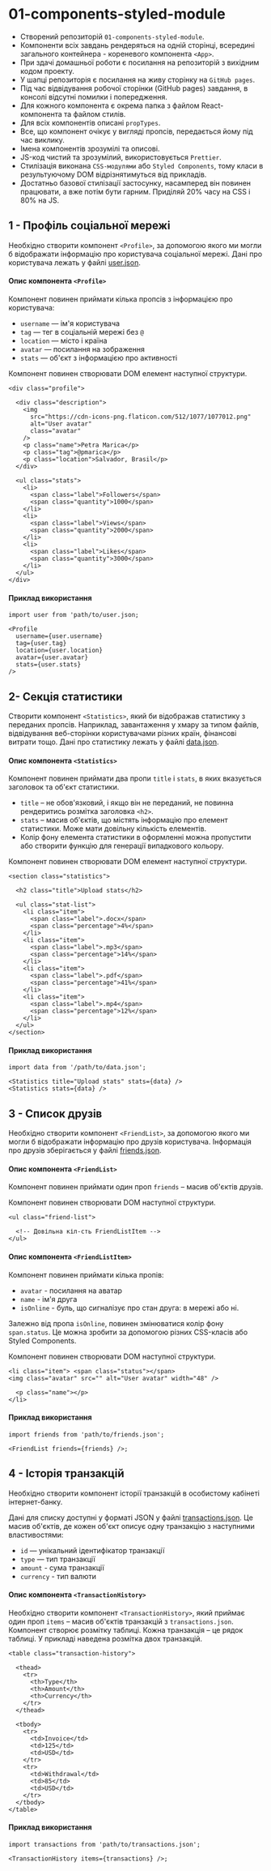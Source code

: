 # 01-components-styled-module

- Створений репозиторій `01-components-styled-module`.
- Компоненти всіх завдань рендеряться на одній сторінці, всередині загального контейнера -
  кореневого компонента `<App>`.
- При здачі домашньої роботи є посилання на репозиторій з вихідним кодом проекту.
- У шапці репозиторія є посилання на живу сторінку на `GitHub pages`.
- Під час відвідування робочої сторінки (GitHub pages) завдання, в консолі відсутні помилки і
  попередження.
- Для кожного компонента є окрема папка з файлом React-компонента та файлом стилів.
- Для всіх компонентів описані `propTypes`.
- Все, що компонент очікує у вигляді пропсів, передається йому під час виклику.
- Імена компонентів зрозумілі та описові.
- JS-код чистий та зрозумілий, використовується `Prettier`.
- Стилізація виконана `CSS-модулями` або `Styled Components`, тому класи в результуючому DOM
  відрізнятимуться від прикладів.
- Достатньо базової стилізації застосунку, насамперед він повинен працювати, а вже потім бути
  гарним. Приділяй 20% часу на CSS і 80% на JS.

## 1 - Профіль соціальної мережі

Необхідно створити компонент `<Profile>`, за допомогою якого ми могли б відображати інформацію про
користувача соціальної мережі. Дані про користувача лежать у файлі
[user.json](https://github.com/goitacademy/react-homework/blob/master/homework-01/social-profile/user.json).

#### Опис компонента `<Profile>`

Компонент повинен приймати кілька пропсів з інформацією про користувача:

- `username` — ім'я користувача
- `tag` — тег в соціальній мережі без `@`
- `location` — місто і країна
- `avatar` — посилання на зображення
- `stats` — об'єкт з інформацією про активності

Компонент повинен створювати DOM елемент наступної структури.

```
<div class="profile">

  <div class="description">
    <img
      src="https://cdn-icons-png.flaticon.com/512/1077/1077012.png"
      alt="User avatar"
      class="avatar"
    />
    <p class="name">Petra Marica</p>
    <p class="tag">@pmarica</p>
    <p class="location">Salvador, Brasil</p>
  </div>

  <ul class="stats">
    <li>
      <span class="label">Followers</span>
      <span class="quantity">1000</span>
    </li>
    <li>
      <span class="label">Views</span>
      <span class="quantity">2000</span>
    </li>
    <li>
      <span class="label">Likes</span>
      <span class="quantity">3000</span>
    </li>
  </ul>
</div>
```

#### Приклад використання

```
import user from 'path/to/user.json;

<Profile
  username={user.username}
  tag={user.tag}
  location={user.location}
  avatar={user.avatar}
  stats={user.stats}
/>
```

## 2- Секція статистики

Створити компонент `<Statistics>`, який би відображав статистику з переданих пропсів. Наприклад,
завантаження у хмару за типом файлів, відвідування веб-сторінки користувачами різних країн,
фінансові витрати тощо. Дані про статистику лежать у файлі
[data.json](https://minhaskamal.github.io/DownGit/#/home?url=https://github.com/goitacademy/react-homework/blob/master/homework-01/statistics/data.json).

#### Опис компонента `<Statistics>`

Компонент повинен приймати два пропи `title` і `stats`, в яких вказується заголовок та об'єкт
статистики.

- `title` – не обов'язковий, і якщо він не переданий, не повинна рендеритись розмітка заголовка
  `<h2>`.
- `stats` – масив об'єктів, що містять інформацію про елемент статистики. Може мати довільну
  кількість елементів.
- Колір фону елемента статистики в оформленні можна пропустити або створити функцію для генерації
  випадкового кольору.

Компонент повинен створювати DOM елемент наступної структури.

```
<section class="statistics">

  <h2 class="title">Upload stats</h2>

  <ul class="stat-list">
    <li class="item">
      <span class="label">.docx</span>
      <span class="percentage">4%</span>
    </li>
    <li class="item">
      <span class="label">.mp3</span>
      <span class="percentage">14%</span>
    </li>
    <li class="item">
      <span class="label">.pdf</span>
      <span class="percentage">41%</span>
    </li>
    <li class="item">
      <span class="label">.mp4</span>
      <span class="percentage">12%</span>
    </li>
  </ul>
</section>
```

#### Приклад використання

```
import data from '/path/to/data.json';

<Statistics title="Upload stats" stats={data} />
<Statistics stats={data} />
```

## 3 - Список друзів

Необхідно створити компонент `<FriendList>`, за допомогою якого ми могли б відображати інформацію
про друзів користувача. Інформація про друзів зберігається у файлі
[friends.json](https://minhaskamal.github.io/DownGit/#/home?url=https://github.com/goitacademy/react-homework/blob/master/homework-01/friend-list/friends.json).

#### Опис компонента `<FriendList>`

Компонент повинен приймати один проп `friends` – масив об'єктів друзів.

Компонент повинен створювати DOM наступної структури.

```
<ul class="friend-list">

  <!-- Довільна кіл-сть FriendListItem -->
</ul>
```

#### Опис компонента `<FriendListItem>`

Компонент повинен приймати кілька пропів:

- `avatar` - посилання на аватар
- `name` - ім'я друга
- `isOnline` - буль, що сигналізує про стан друга: в мережі або ні.

Залежно від пропа `isOnline`, повинен змінюватися колір фону `span.status`. Це можна зробити за
допомогою різних CSS-класів або Styled Components.

Компонент повинен створювати DOM наступної структури.

```
<li class="item"> <span class="status"></span>
<img class="avatar" src="" alt="User avatar" width="48" />

  <p class="name"></p>
</li>
```

#### Приклад використання

```
import friends from 'path/to/friends.json';

<FriendList friends={friends} />;
```

## 4 - Історія транзакцій

Необхідно створити компонент історії транзакцій в особистому кабінеті інтернет-банку.

Дані для списку доступні у форматі JSON у файлі
[transactions.json](https://minhaskamal.github.io/DownGit/#/home?url=https://github.com/goitacademy/react-homework/blob/master/homework-01/transaction-history/transactions.json).
Це масив об'єктів, де кожен об'єкт описує одну транзакцію з наступними властивостями:

- `id` — унікальний ідентифікатор транзакції
- `type` — тип транзакції
- `amount` - сума транзакції
- `currency` - тип валюти

#### Опис компонента `<TransactionHistory>`

Необхідно створити компонент `<TransactionHistory>`, який приймає один проп `items` – масив об'єктів
транзакцій з `transactions.json`. Компонент створює розмітку таблиці. Кожна транзакція – це рядок
таблиці. У прикладі наведена розмітка двох транзакцій.

```
<table class="transaction-history">

  <thead>
    <tr>
      <th>Type</th>
      <th>Amount</th>
      <th>Currency</th>
    </tr>
  </thead>

  <tbody>
    <tr>
      <td>Invoice</td>
      <td>125</td>
      <td>USD</td>
    </tr>
    <tr>
      <td>Withdrawal</td>
      <td>85</td>
      <td>USD</td>
    </tr>
  </tbody>
</table>
```

#### Приклад використання

```
import transactions from 'path/to/transactions.json';

<TransactionHistory items={transactions} />;
```
